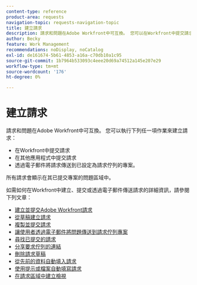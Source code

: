 ```yaml
---
content-type: reference
product-area: requests
navigation-topic: requests-navigation-topic
title: 建立請求
description: 請求和問題在Adobe Workfront中可互換。 您可以在Workfront中提交請求、在其他應用程式中提交請求，或以電子郵件將請求傳送到設定為請求佇列的專案中，藉此建立請求。
author: Becky
feature: Work Management
recommendations: noDisplay, noCatalog
exl-id: de161674-5b61-4853-a16a-c70db10a1c95
source-git-commit: 1b7964b533093c4eee20d69a74512a145e207e29
workflow-type: tm+mt
source-wordcount: '176'
ht-degree: 0%

---
```


# 建立請求

<!--
{{highlighted-preview}}
-->

請求和問題在Adobe Workfront中可互換。 您可以執行下列任一項作業來建立請求：

* 在Workfront中提交請求
* 在其他應用程式中提交請求
* 透過電子郵件將請求傳送到已設定為請求佇列的專案。

所有請求會顯示在其已提交專案的問題區域中。

如需如何在Workfront中建立、提交或透過電子郵件傳送請求的詳細資訊，請參閱下列文章：

* [建立並提交Adobe Workfront請求](../../../manage-work/requests/create-requests/create-submit-requests.md)
* [從草稿建立請求](../../../manage-work/requests/create-requests/create-requests-from-drafts.md)
* [複製並提交請求](../../../manage-work/requests/create-requests/copy-and-submit-requests.md)
* [讓使用者透過電子郵件將問題傳送到請求佇列專案](../../../manage-work/requests/create-requests/enable-email-issues-into-projects.md)
* [尋找已提交的請求](../../../manage-work/requests/create-requests/locate-submitted-requests.md)
* [分享要求佇列的連結](../../../manage-work/requests/create-requests/share-link-to-request-queue.md)
* [刪除請求草稿](../../../manage-work/requests/create-requests/delete-request-draft.md)
* [從先前的資料自動填入請求](/help/quicksilver/manage-work/requests/create-requests/autofill-suggestions-from-previous.md)
* [使用提示或檔案自動填寫請求](/help/quicksilver/manage-work/requests/create-requests/autofill-from-prompt-document.md)
* [在請求區域中建立檢視](/help/quicksilver/manage-work/requests/create-requests/create-views-for-requests-list.md)
